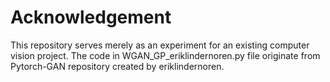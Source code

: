 # Acknowledgement

This repository serves merely as an experiment for an existing computer vision project. The code in WGAN_GP_eriklindernoren.py file originate from Pytorch-GAN repository created by eriklindernoren.

